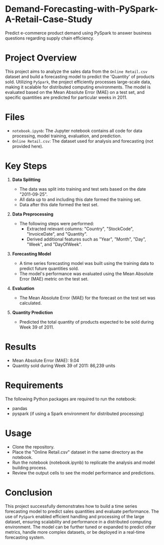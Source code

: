 # Demand-Forecasting-with-PySpark-A-Retail-Case-Study
Predict e-commerce product demand using PySpark to answer business questions regarding supply chain efficiency.

# Project Overview
This project aims to analyze the sales data from the `Online Retail.csv` dataset and build a forecasting model to predict the 'Quantity' of products sold. Utilizing `PySpark`, the project efficiently processes large-scale data, making it scalable for distributed computing environments. The model is evaluated based on the Mean Absolute Error (MAE) on a test set, and specific quantities are predicted for particular weeks in 2011. 
 

# Files
* `notebook.ipynb`: The Jupyter notebook contains all code for data processing, model training, evaluation, and prediction.
* `Online Retail.csv`: The dataset used for analysis and forecasting (not provided here).

# Key Steps

1. **Data Splitting**
   * The data was split into training and test sets based on the date "2011-09-25".
   * All data up to and including this date formed the training set.
   * Data after this date formed the test set.

2. **Data Preprocessing**
   * The following steps were performed:
     * Extracted relevant columns: "Country", "StockCode", "InvoiceDate", and "Quantity".
     * Derived additional features such as "Year", "Month", "Day", "Week", and "DayOfWeek".

3. **Forecasting Model**
   * A time series forecasting model was built using the training data to predict future quantities sold.
   * The model's performance was evaluated using the Mean Absolute Error (MAE) metric on the test set.

4. **Evaluation**
   * The Mean Absolute Error (MAE) for the forecast on the test set was calculated.

5. **Quantity Prediction**
   * Predicted the total quantity of products expected to be sold during Week 39 of 2011.

# Results
* Mean Absolute Error (MAE): 9.04
* Quantity sold during Week 39 of 2011: 86,239 units

# Requirements
The following Python packages are required to run the notebook:
* pandas
* pyspark (if using a Spark environment for distributed processing)

# Usage
* Clone the repository.
* Place the "Online Retail.csv" dataset in the same directory as the notebook.
* Run the notebook (notebook.ipynb) to replicate the analysis and model building process.
* Review the output cells to see the model performance and predictions.

# Conclusion
This project successfully demonstrates how to build a time series forecasting model to predict sales quantities and evaluate performance. The use of `PySpark` enabled efficient handling and processing of the large dataset, ensuring scalability and performance in a distributed computing environment. The model can be further tuned or expanded to predict other metrics, handle more complex datasets, or be deployed in a real-time forecasting system.
